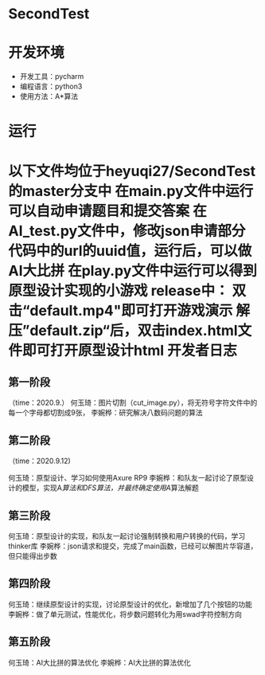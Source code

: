 # SecondTest
开发环境
=======
 - 开发工具：pycharm
 - 编程语言：python3
 - 使用方法：A*算法
 
 运行
======
  以下文件均位于heyuqi27/SecondTest的master分支中
  在main.py文件中运行可以自动申请题目和提交答案
  在AI_test.py文件中，修改json申请部分代码中的url的uuid值，运行后，可以做AI大比拼
  在play.py文件中运行可以得到原型设计实现的小游戏
  release中：
  双击“default.mp4"即可打开游戏演示
  解压”default.zip“后，双击index.html文件即可打开原型设计html
开发者日志
======
 第一阶段
 ---------------
 （time：2020.9.）
 何玉琦：图片切割（cut_image.py），将无符号字符文件中的每一个字母都切割成9张，
 李婉桦：研究解决八数码问题的算法

第二阶段
-------
（time：2020.9.12)

 何玉琦：原型设计、学习如何使用Axure RP9
 李婉桦：和队友一起讨论了原型设计的模型，实现A*算法和DFS算法，并最终确定使用A*算法解题
 
 第三阶段
 -----------
 
 何玉琦：原型设计的实现，和队友一起讨论强制转换和用户转换的代码，学习thinker库
 李婉桦：json请求和提交，完成了main函数，已经可以解图片华容道，但只能得出步数
 
 第四阶段
 -----------
 
 何玉琦：继续原型设计的实现，讨论原型设计的优化，新增加了几个按钮的功能
 李婉桦：做了单元测试，性能优化，将步数问题转化为用swad字符控制方向
 
 第五阶段
 -----------
 
 何玉琦：AI大比拼的算法优化
 李婉桦：AI大比拼的算法优化
